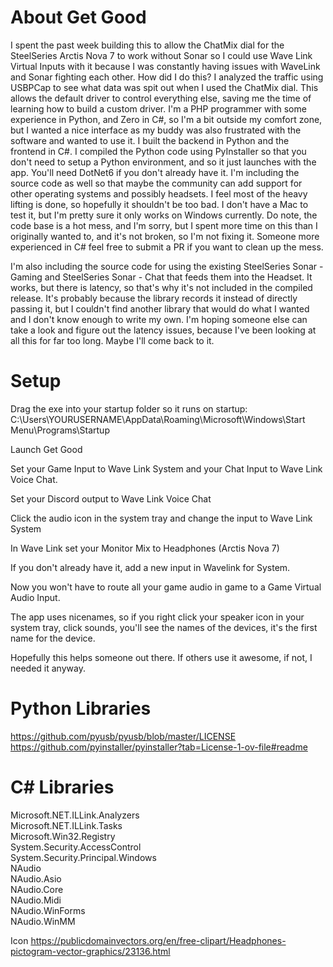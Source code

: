 # About Get Good
I spent the past week building this to allow the ChatMix dial for the SteelSeries Arctis Nova 7 to work without Sonar so I could use Wave Link Virtual Inputs with it because I was constantly having issues with WaveLink and Sonar fighting each other. How did I do this? I analyzed the traffic using USBPCap to see what data was spit out when I used the ChatMix dial. This allows the default driver to control everything else, saving me the time of learning how to build a custom driver. I'm a PHP programmer with some experience in Python, and Zero in C#, so I'm a bit outside my comfort zone, but I wanted a nice interface as my buddy was also frustrated with the software and wanted to use it. I built the backend in Python and the frontend in C#. I compiled the Python code using PyInstaller so that you don't need to setup a Python environment, and so it just launches with the app. You'll need DotNet6 if you don't already have it. I'm including the source code as well so that maybe the community can add support for other operating systems and possibly headsets. I feel most of the heavy lifting is done, so hopefully it shouldn't be too bad. I don't have a Mac to test it, but I'm pretty sure it only works on Windows currently. Do note, the code base is a hot mess, and I'm sorry, but I spent more time on this than I originally wanted to, and it's not broken, so I'm not fixing it. Someone more experienced in C# feel free to submit a PR if you want to clean up the mess.

I'm also including the source code for using the existing SteelSeries Sonar - Gaming and SteelSeries Sonar - Chat that feeds them into the Headset. It works, but there is latency, so that's why it's not included in the compiled release. It's probably because the library records it instead of directly passing it, but I couldn't find another library that would do what I wanted and I don't know enough to write my own. I'm hoping someone else can take a look and figure out the latency issues, because I've been looking at all this for far too long. Maybe I'll come back to it.

# Setup
Drag the exe into your startup folder so it runs on startup:
C:\Users\YOURUSERNAME\AppData\Roaming\Microsoft\Windows\Start Menu\Programs\Startup

Launch Get Good

Set your Game Input to Wave Link System and your Chat Input to Wave Link Voice Chat.

Set your Discord output to Wave Link Voice Chat

Click the audio icon in the system tray and change the input to Wave Link System

In Wave Link set your Monitor Mix to Headphones (Arctis Nova 7)

If you don't already have it, add a new input in Wavelink for System.

Now you won't have to route all your game audio in game to a Game Virtual Audio Input.

The app uses nicenames, so if you right click your speaker icon in your system tray, click sounds, you'll see the names of the devices, it's the first name for the device.

Hopefully this helps someone out there. If others use it awesome, if not, I needed it anyway.


# Python Libraries
https://github.com/pyusb/pyusb/blob/master/LICENSE  
https://github.com/pyinstaller/pyinstaller?tab=License-1-ov-file#readme  


# C# Libraries
Microsoft.NET.ILLink.Analyzers  
Microsoft.NET.ILLink.Tasks  
Microsoft.Win32.Registry  
System.Security.AccessControl  
System.Security.Principal.Windows  
NAudio  
NAudio.Asio  
NAudio.Core  
NAudio.Midi  
NAudio.WinForms  
NAudio.WinMM  


Icon
https://publicdomainvectors.org/en/free-clipart/Headphones-pictogram-vector-graphics/23136.html
